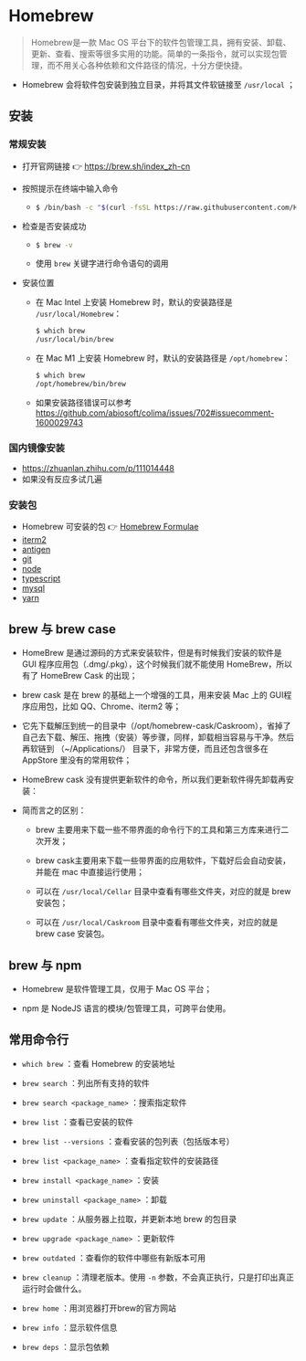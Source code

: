 # Homebrew

> Homebrew是一款 Mac OS 平台下的软件包管理工具，拥有安装、卸载、更新、查看、搜索等很多实用的功能。简单的一条指令，就可以实现包管理，而不用关心各种依赖和文件路径的情况，十分方便快捷。
>

+ Homebrew 会将软件包安装到独立目录，并将其文件软链接至 `/usr/local` ；



## 安装

### 常规安装

+ 打开官网链接 👉 https://brew.sh/index_zh-cn

+ 按照提示在终端中输入命令

  + ```bash
    $ /bin/bash -c "$(curl -fsSL https://raw.githubusercontent.com/Homebrew/install/HEAD/install.sh)"
    ```

+ 检查是否安装成功

  + ```bash
    $ brew -v
    ```

  + 使用 `brew` 关键字进行命令语句的调用
  
+ 安装位置

  + 在 Mac Intel 上安装 Homebrew 时，默认的安装路径是 `/usr/local/Homebrew`：

    ```bash
    $ which brew
    /usr/local/bin/brew
    ```
  
  + 在 Mac M1 上安装 Homebrew 时，默认的安装路径是 `/opt/homebrew`：
  
      ```bash
      $ which brew
      /opt/homebrew/bin/brew
      ```
  
  + 如果安装路径错误可以参考 https://github.com/abiosoft/colima/issues/702#issuecomment-1600029743




### 国内镜像安装

+ https://zhuanlan.zhihu.com/p/111014448
+ 如果没有反应多试几遍

### 安装包

+ Homebrew 可安装的包 👉 [Homebrew Formulae](https://formulae.brew.sh/formula/)
+ [iterm2](https://formulae.brew.sh/cask/iterm2#default) 
+ [antigen](https://formulae.brew.sh/formula/antigen#default) 
+ [git](https://formulae.brew.sh/formula/git#default) 
+ [node](https://formulae.brew.sh/formula/node#default)
+ [typescript](https://formulae.brew.sh/formula/typescript#default) 
+ [mysql](https://formulae.brew.sh/formula/mysql#default) 
+ [yarn](https://formulae.brew.sh/formula/yarn#default) 



## brew 与 brew case

+ HomeBrew 是通过源码的方式来安装软件，但是有时候我们安装的软件是 GUI 程序应用包（.dmg/.pkg），这个时候我们就不能使用 HomeBrew，所以有了 HomeBrew Cask 的出现；

+ brew cask 是在 brew 的基础上一个增强的工具，用来安装 Mac 上的 GUI程序应用包，比如 QQ、Chrome、iterm2 等；

+ 它先下载解压到统一的目录中（/opt/homebrew-cask/Caskroom），省掉了自己去下载、解压、拖拽（安装）等步骤，同样，卸载相当容易与干净。然后再软链到 （~/Applications/） 目录下，非常方便，而且还包含很多在 AppStore 里没有的常用软件；

+ HomeBrew cask 没有提供更新软件的命令，所以我们更新软件得先卸载再安装：

+ 简而言之的区别：

  + brew 主要用来下载一些不带界面的命令行下的工具和第三方库来进行二次开发；


  + brew cask主要用来下载一些带界面的应用软件，下载好后会自动安装，并能在 mac 中直接运行使用；
  + 可以在 `/usr/local/Cellar` 目录中查看有哪些文件夹，对应的就是 brew 安装包；
  + 可以在 `/usr/local/Caskroom` 目录中查看有哪些文件夹，对应的就是 brew case  安装包。




## brew 与 npm

+ Homebrew 是软件管理工具，仅用于 Mac OS 平台；

+ npm 是 NodeJS 语言的模块/包管理工具，可跨平台使用。



## 常用命令行

+ `which brew` ：查看 Homebrew 的安装地址



+ `brew search` ：列出所有支持的软件
+ `brew search <package_name>` ：搜索指定软件



+ `brew list` ：查看已安装的软件
+ `brew list --versions` ：查看安装的包列表（包括版本号）
+ `brew list <package_name>` ：查看指定软件的安装路径



+ `brew install <package_name>` ：安装
+ `brew uninstall <package_name>` ：卸载
+ `brew update` ：从服务器上拉取，并更新本地 brew 的包目录
+ `brew upgrade <package_name>` ：更新软件
+ `brew outdated` ：查看你的软件中哪些有新版本可用
+ `brew cleanup` ：清理老版本。使用 `-n` 参数，不会真正执行，只是打印出真正运行时会做什么。



+ `brew home` ：用浏览器打开brew的官方网站
+ `brew info` ：显示软件信息
+ `brew deps` ：显示包依赖

